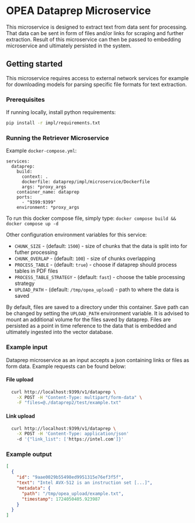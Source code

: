 # OPEA Dataprep Microservice

This microservice is designed to extract text from data sent for processing. That data can be sent in form of files and/or links for scraping and further extraction. Result of this microservice can then be passed to embedding microservice and ultimately persisted in the system.

## Getting started

This microservice requires access to external network services for example for downloading models for parsing specific file formats for text extraction.

### Prerequisites
If running locally, install python requirements:

```bash
pip install -r impl/requirements.txt
```

### Running the Retriever Microservice

Example `docker-compose.yml`:
```
services:
  dataprep:
    build:
      context: .
      dockerfile: dataprep/impl/microservice/Dockerfile
      args: *proxy_args
    container_name: dataprep
    ports:
      - "9399:9399"
    environment: *proxy_args
```

To run this docker compose file, simply type:
`docker compose build && docker compose up -d`

Other configuration environment variables for this service:
- `CHUNK_SIZE` - (default: `1500`) - size of chunks that the data is split into for futher processing
- `CHUNK_OVERLAP` - (default: `100`) - size of chunks overlapping
- `PROCESS_TABLE` - (default: `true`) - choose if dataprep should process tables in PDF files
- `PROCESS_TABLE_STRATEGY` - (default: `fast`) - choose the table processing strategy
- `UPLOAD_PATH` - (default: `/tmp/opea_upload`) - path to where the data is saved

By default, files are saved to a directory under this container. Save path can be changed by setting the `UPLOAD_PATH` environment variable. It is advised to mount an additional volume for the files saved by dataprep. Files are persisted as a point in time reference to the data that is embedded and ultimately ingested into the vector database. 

### Example input

Dataprep microservice as an input accepts a json containing links or files as form data. Example requests can be found below:

#### File upload
```bash
  curl http://localhost:9399/v1/dataprep \
    -X POST -H "Content-Type: multipart/form-data" \
    -F "files=@./dataprep2/test/example.txt"
```

#### Link upload
```bash
  curl http://localhost:9399/v1/dataprep \
    -X POST -H 'Content-Type: application/json'
    -d '{"link_list": ['https://intel.com']}'
```

### Example output

```json
[
  {
    "id": "9aae0029b55498ed9951315e76ef3f5f",
    "text": "Intel AVX-512 is an instruction set [...]",
    "metadata": {
      "path": "/tmp/opea_upload/example.txt",
      "timestamp": 1724050405.923987
    }
  }
]
```
